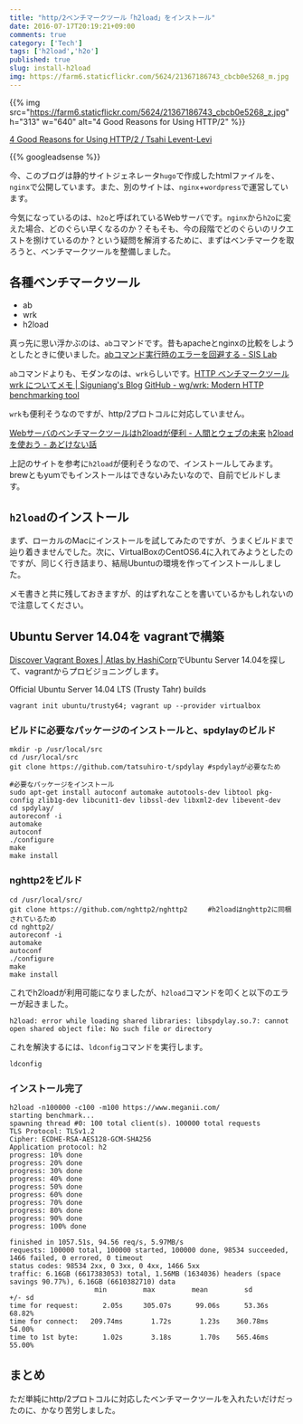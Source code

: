 ```yaml
---
title: "http/2ベンチマークツール「h2load」をインストール"
date: 2016-07-17T20:19:21+09:00
comments: true
category: ['Tech']
tags: ['h2load','h2o']
published: true
slug: install-h2load
img: https://farm6.staticflickr.com/5624/21367186743_cbcb0e5268_m.jpg
---
```


{{% img src="https://farm6.staticflickr.com/5624/21367186743_cbcb0e5268_z.jpg" h="313" w="640" alt="4 Good Reasons for Using HTTP/2" %}}

[4 Good Reasons for Using HTTP/2 / Tsahi Levent-Levi](https://www.flickr.com/photos/86979666@N00/21367186743/ "4 Good Reasons for Using HTTP/2 / Tsahi Levent-Levi")

<!--more-->
{{% googleadsense %}}

今、このブログは静的サイトジェネレータ`hugo`で作成したhtmlファイルを、`nginx`で公開しています。また、別のサイトは、`nginx`+`wordpress`で運営しています。

今気になっているのは、`h2o`と呼ばれているWebサーバです。`nginx`から`h2o`に変えた場合、どのぐらい早くなるのか？そもそも、今の段階でどのぐらいのリクエストを捌けているのか？という疑問を解消するために、まずはベンチマークを取ろうと、ベンチマークツールを整備しました。


## 各種ベンチマークツール

- ab
- wrk
- h2load

真っ先に思い浮かぶのは、`ab`コマンドです。昔もapacheとnginxの比較をしようとしたときに使いました。[abコマンド実行時のエラーを回避する \- SIS Lab](https://www.meganii.com/blog/2013/05/27/benchmark-apache/)

`ab`コマンドよりも、モダンなのは、`wrk`らしいです。[HTTP ベンチマークツール wrk についてメモ \| Siguniang's Blog](https://siguniang.wordpress.com/2015/06/21/notes-on-wrk-http-benchmarking-tool/)
[GitHub \- wg/wrk: Modern HTTP benchmarking tool](https://github.com/wg/wrk)


`wrk`も便利そうなのですが、http/2プロトコルに対応していません。

[Webサーバのベンチマークツールはh2loadが便利 \- 人間とウェブの未来](http://hb.matsumoto-r.jp/entry/2016/01/14/114048)
[h2load を使おう \- あどけない話](http://d.hatena.ne.jp/kazu-yamamoto/20151225/1451287148)

上記のサイトを参考に`h2load`が便利そうなので、インストールしてみます。brewともyumでもインストールはできないみたいなので、自前でビルドします。


## `h2load`のインストール

まず、ローカルのMacにインストールを試してみたのですが、うまくビルドまで辿り着きませんでした。次に、VirtualBoxのCentOS6.4に入れてみようとしたのですが、同じく行き詰まり、結局Ubuntuの環境を作ってインストールしました。

メモ書きと共に残しておきますが、的はずれなことを書いているかもしれないので注意してください。


## Ubuntu Server 14.04を vagrantで構築

[Discover Vagrant Boxes \| Atlas by HashiCorp](https://atlas.hashicorp.com/boxes/search)でUbuntu Server 14.04を探して、vagrantからプロビジョニングします。

Official Ubuntu Server 14.04 LTS (Trusty Tahr) builds

```
vagrant init ubuntu/trusty64; vagrant up --provider virtualbox
```

### ビルドに必要なパッケージのインストールと、spdylayのビルド

```
mkdir -p /usr/local/src
cd /usr/local/src
git clone https://github.com/tatsuhiro-t/spdylay #spdylayが必要なため

#必要なパッケージをインストール
sudo apt-get install autoconf automake autotools-dev libtool pkg-config zlib1g-dev libcunit1-dev libssl-dev libxml2-dev libevent-dev
cd spdylay/
autoreconf -i
automake
autoconf
./configure
make
make install
```

### nghttp2をビルド

```
cd /usr/local/src/
git clone https://github.com/nghttp2/nghttp2     #h2loadはnghttp2に同梱されているため
cd nghttp2/
autoreconf -i
automake
autoconf
./configure
make
make install
```

これでh2loadが利用可能になりましたが、`h2load`コマンドを叩くと以下のエラーが起きました。

```
h2load: error while loading shared libraries: libspdylay.so.7: cannot open shared object file: No such file or directory
```

これを解決するには、`ldconfig`コマンドを実行します。
```
ldconfig
```

### インストール完了

```
h2load -n100000 -c100 -m100 https://www.meganii.com/
starting benchmark...
spawning thread #0: 100 total client(s). 100000 total requests
TLS Protocol: TLSv1.2
Cipher: ECDHE-RSA-AES128-GCM-SHA256
Application protocol: h2
progress: 10% done
progress: 20% done
progress: 30% done
progress: 40% done
progress: 50% done
progress: 60% done
progress: 70% done
progress: 80% done
progress: 90% done
progress: 100% done

finished in 1057.51s, 94.56 req/s, 5.97MB/s
requests: 100000 total, 100000 started, 100000 done, 98534 succeeded, 1466 failed, 0 errored, 0 timeout
status codes: 98534 2xx, 0 3xx, 0 4xx, 1466 5xx
traffic: 6.16GB (6617383053) total, 1.56MB (1634036) headers (space savings 90.77%), 6.16GB (6610382710) data
                     min         max         mean         sd        +/- sd
time for request:      2.05s     305.07s      99.06s      53.36s    68.82%
time for connect:   209.74ms       1.72s       1.23s    360.78ms    54.00%
time to 1st byte:      1.02s       3.18s       1.70s    565.46ms    55.00%
```


## まとめ

ただ単純にhttp/2プロトコルに対応したベンチマークツールを入れたいだけだったのに、かなり苦労しました。
